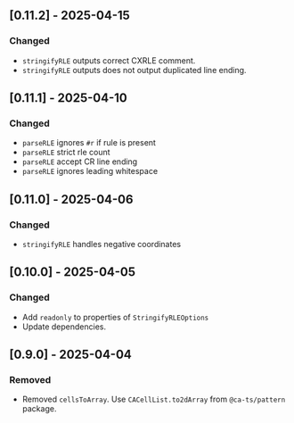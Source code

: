 ## [0.11.2] - 2025-04-15

### Changed

- `stringifyRLE` outputs correct CXRLE comment.
- `stringifyRLE` outputs does not output duplicated line ending.

## [0.11.1] - 2025-04-10

### Changed

- `parseRLE` ignores `#r` if rule is present
- `parseRLE` strict rle count
- `parseRLE` accept CR line ending
- `parseRLE` ignores leading whitespace

## [0.11.0] - 2025-04-06

### Changed

- `stringifyRLE` handles negative coordinates

## [0.10.0] - 2025-04-05

### Changed

- Add `readonly` to properties of `StringifyRLEOptions`
- Update dependencies.

## [0.9.0] - 2025-04-04

### Removed

- Removed `cellsToArray`. Use `CACellList.to2dArray` from `@ca-ts/pattern`
  package.
